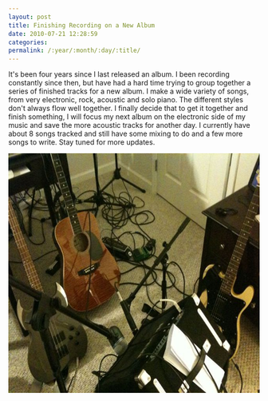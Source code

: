 ```yaml
---
layout: post
title: Finishing Recording on a New Album
date: 2010-07-21 12:28:59
categories: 
permalink: /:year/:month/:day/:title/
---
```

<p>It's been four years since I last released an album. I been recording constantly since then, but have had a hard time trying to group together a series of finished tracks for a new album. I make a wide variety of songs, from very electronic, rock, acoustic and solo piano. The different styles don't always flow well together. I finally decide that to get it together and finish something, I will focus my next album on the electronic side of my music and save the more acoustic tracks for another day. I currently have about 8 songs tracked and still have some mixing to do and a few more songs to write. Stay tuned for more updates.</p>
<p><a href="/uploads/2010/07/l_2048_1536_5bbae843-38ea-43f0-89de-f79b0fb1552c1.jpeg"><img class="alignnone size-full wp-image-471" title="l_2048_1536_5bbae843-38ea-43f0-89de-f79b0fb1552c" src="/uploads/2010/07/l_2048_1536_5bbae843-38ea-43f0-89de-f79b0fb1552c1.jpeg" alt="" width="640" height="480" /></a></p>